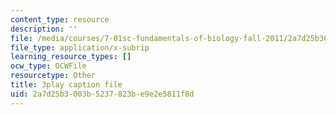 ```yaml
---
content_type: resource
description: ''
file: /media/courses/7-01sc-fundamentals-of-biology-fall-2011/2a7d25b3003b5237823be9e2e5811f8d_ojrj-UVh9N4.vtt
file_type: application/x-subrip
learning_resource_types: []
ocw_type: OCWFile
resourcetype: Other
title: 3play caption file
uid: 2a7d25b3-003b-5237-823b-e9e2e5811f8d
---
```

